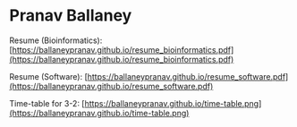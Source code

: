 # Pranav Ballaney

Resume (Bioinformatics): [https://ballaneypranav.github.io/resume_bioinformatics.pdf](https://ballaneypranav.github.io/resume_bioinformatics.pdf)

Resume (Software): [https://ballaneypranav.github.io/resume_software.pdf](https://ballaneypranav.github.io/resume_software.pdf)

Time-table for 3-2: [https://ballaneypranav.github.io/time-table.png](https://ballaneypranav.github.io/time-table.png)